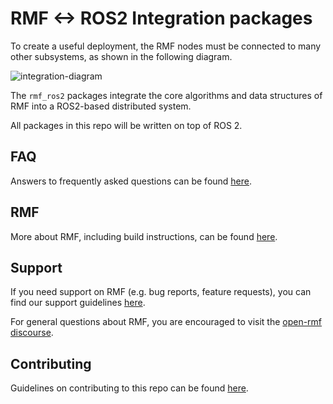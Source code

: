 # RMF <-> ROS2 Integration packages

To create a useful deployment, the RMF nodes must be connected to many other subsystems, as shown in the following diagram.

![integration-diagram](/docs/rmf_core_integration_diagram.png)

The `rmf_ros2` packages integrate the core algorithms and data structures of RMF into a ROS2-based distributed system.

All packages in this repo will be written on top of ROS 2.

## FAQ

Answers to frequently asked questions can be found [here](docs/faq.md).

## RMF

More about RMF, including build instructions, can be found [here](https://github.com/open-rmf/rmf).

## Support

If you need support on RMF (e.g. bug reports, feature requests), you can find our support guidelines [here](https://openrmf.readthedocs.io/en/latest/support/index.html).

For general questions about RMF, you are encouraged to visit the [open-rmf discourse](https://discourse.openrobotics.org/c/open-rmf/open-rmf-general/103).

## Contributing
Guidelines on contributing to this repo can be found [here](CONTRIBUTING.md).
